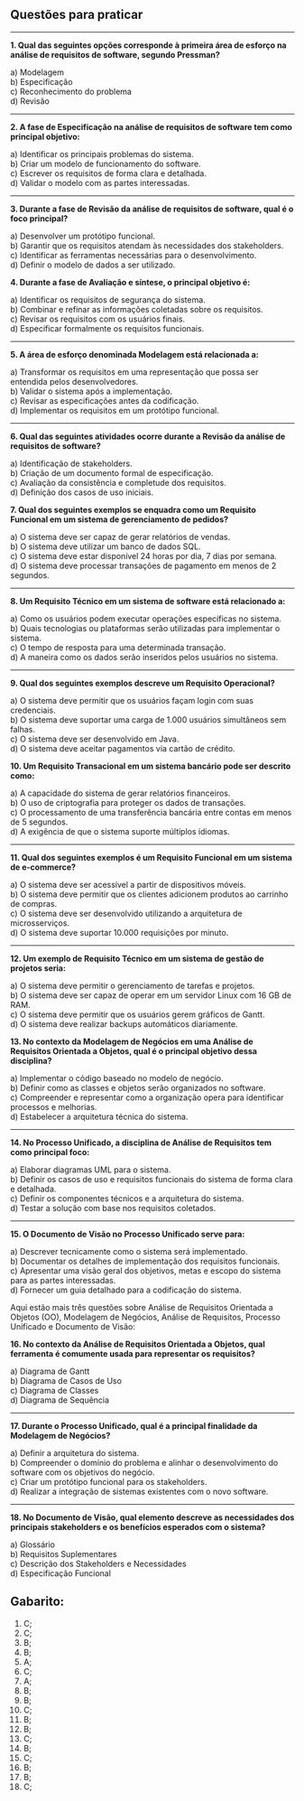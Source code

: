 ## Questões para praticar

---
**1. Qual das seguintes opções corresponde à primeira área de esforço na análise de requisitos de software, segundo Pressman?**

a) Modelagem  
b) Especificação  
c) Reconhecimento do problema  
d) Revisão  

---

**2. A fase de **Especificação** na análise de requisitos de software tem como principal objetivo:**

a) Identificar os principais problemas do sistema.  
b) Criar um modelo de funcionamento do software.  
c) Escrever os requisitos de forma clara e detalhada.  
d) Validar o modelo com as partes interessadas.  

---

**3. Durante a fase de **Revisão** da análise de requisitos de software, qual é o foco principal?**

a) Desenvolver um protótipo funcional.  
b) Garantir que os requisitos atendam às necessidades dos stakeholders.  
c) Identificar as ferramentas necessárias para o desenvolvimento.  
d) Definir o modelo de dados a ser utilizado.  

**4. Durante a fase de **Avaliação e síntese**, o principal objetivo é:**

a) Identificar os requisitos de segurança do sistema.  
b) Combinar e refinar as informações coletadas sobre os requisitos.  
c) Revisar os requisitos com os usuários finais.  
d) Especificar formalmente os requisitos funcionais.  

---

**5. A área de esforço denominada **Modelagem** está relacionada a:**

a) Transformar os requisitos em uma representação que possa ser entendida pelos desenvolvedores.  
b) Validar o sistema após a implementação.  
c) Revisar as especificações antes da codificação.  
d) Implementar os requisitos em um protótipo funcional.  

---

**6. Qual das seguintes atividades ocorre durante a **Revisão** da análise de requisitos de software?**

a) Identificação de stakeholders.  
b) Criação de um documento formal de especificação.  
c) Avaliação da consistência e completude dos requisitos.  
d) Definição dos casos de uso iniciais.  

**7. Qual dos seguintes exemplos se enquadra como um **Requisito Funcional** em um sistema de gerenciamento de pedidos?**

a) O sistema deve ser capaz de gerar relatórios de vendas.  
b) O sistema deve utilizar um banco de dados SQL.  
c) O sistema deve estar disponível 24 horas por dia, 7 dias por semana.  
d) O sistema deve processar transações de pagamento em menos de 2 segundos.  

---

**8. Um **Requisito Técnico** em um sistema de software está relacionado a:**

a) Como os usuários podem executar operações específicas no sistema.  
b) Quais tecnologias ou plataformas serão utilizadas para implementar o sistema.  
c) O tempo de resposta para uma determinada transação.  
d) A maneira como os dados serão inseridos pelos usuários no sistema.  

---

**9. Qual dos seguintes exemplos descreve um **Requisito Operacional**?**

a) O sistema deve permitir que os usuários façam login com suas credenciais.  
b) O sistema deve suportar uma carga de 1.000 usuários simultâneos sem falhas.  
c) O sistema deve ser desenvolvido em Java.  
d) O sistema deve aceitar pagamentos via cartão de crédito.  


**10. Um **Requisito Transacional** em um sistema bancário pode ser descrito como:**

a) A capacidade do sistema de gerar relatórios financeiros.  
b) O uso de criptografia para proteger os dados de transações.  
c) O processamento de uma transferência bancária entre contas em menos de 5 segundos.  
d) A exigência de que o sistema suporte múltiplos idiomas.  

---

**11. Qual dos seguintes exemplos é um **Requisito Funcional** em um sistema de e-commerce?**

a) O sistema deve ser acessível a partir de dispositivos móveis.  
b) O sistema deve permitir que os clientes adicionem produtos ao carrinho de compras.  
c) O sistema deve ser desenvolvido utilizando a arquitetura de microsserviços.  
d) O sistema deve suportar 10.000 requisições por minuto.  

---

**12. Um exemplo de **Requisito Técnico** em um sistema de gestão de projetos seria:**

a) O sistema deve permitir o gerenciamento de tarefas e projetos.  
b) O sistema deve ser capaz de operar em um servidor Linux com 16 GB de RAM.  
c) O sistema deve permitir que os usuários gerem gráficos de Gantt.  
d) O sistema deve realizar backups automáticos diariamente.  

**13. No contexto da **Modelagem de Negócios** em uma Análise de Requisitos Orientada a Objetos, qual é o principal objetivo dessa disciplina?**

a) Implementar o código baseado no modelo de negócio.  
b) Definir como as classes e objetos serão organizados no software.  
c) Compreender e representar como a organização opera para identificar processos e melhorias.  
d) Estabelecer a arquitetura técnica do sistema.  

---

**14. No **Processo Unificado**, a disciplina de **Análise de Requisitos** tem como principal foco:**

a) Elaborar diagramas UML para o sistema.  
b) Definir os casos de uso e requisitos funcionais do sistema de forma clara e detalhada.  
c) Definir os componentes técnicos e a arquitetura do sistema.  
d) Testar a solução com base nos requisitos coletados.  

---

**15. O **Documento de Visão** no Processo Unificado serve para:**

a) Descrever tecnicamente como o sistema será implementado.  
b) Documentar os detalhes de implementação dos requisitos funcionais.  
c) Apresentar uma visão geral dos objetivos, metas e escopo do sistema para as partes interessadas.  
d) Fornecer um guia detalhado para a codificação do sistema.  

Aqui estão mais três questões sobre Análise de Requisitos Orientada a Objetos (OO), Modelagem de Negócios, Análise de Requisitos, Processo Unificado e Documento de Visão:

**16. No contexto da **Análise de Requisitos Orientada a Objetos**, qual ferramenta é comumente usada para representar os requisitos?**

a) Diagrama de Gantt  
b) Diagrama de Casos de Uso  
c) Diagrama de Classes  
d) Diagrama de Sequência  

---

**17. Durante o **Processo Unificado**, qual é a principal finalidade da **Modelagem de Negócios**?**

a) Definir a arquitetura do sistema.  
b) Compreender o domínio do problema e alinhar o desenvolvimento do software com os objetivos do negócio.  
c) Criar um protótipo funcional para os stakeholders.  
d) Realizar a integração de sistemas existentes com o novo software.  

---

**18. No **Documento de Visão**, qual elemento descreve as necessidades dos principais stakeholders e os benefícios esperados com o sistema?**

a) Glossário  
b) Requisitos Suplementares  
c) Descrição dos Stakeholders e Necessidades  
d) Especificação Funcional  

## Gabarito:

1) C;
2) C;
3) B;
4) B;
5) A;
6) C;
7) A;
8) B;
9) B;
10) C;
11) B;
12) B;
13) C;
14) B;
15) C;
16) B;
17) B;
18) C;
